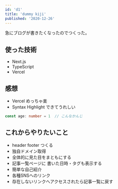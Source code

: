 ```yaml
---
id: 'd1'
title: 'dummy kiji'
published: '2020-12-26'
---
```


急にブログが書きたくなったのでつくった。
## 使った技術
- Next.js
- TypeScript
- Vercel

## 感想
- Vercel めっちゃ楽
- Syntax Highlight できてうれしい
```typescript
const age: number = 1  // こんなかんじ
```

## これからやりたいこと
- header footer つくる
- 独自ドメイン取得
- 全体的に見た目をまともにする
- 記事一覧ページに 書いた日時・タグも表示する
- 簡単な自己紹介
- 各種SNSへのリンク
- 存在しないリンクへアクセスされたら記事一覧に戻す